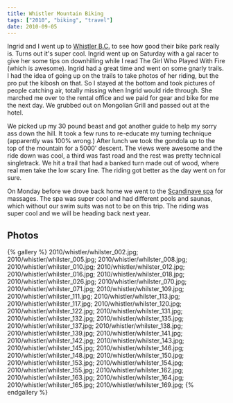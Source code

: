 ```yaml
---
title: Whistler Mountain Biking
tags: ["2010", "biking", "travel"]
date: 2010-09-05
---
```

Ingrid and I went up to <a href="http://www.whistlerblackcomb.com/index.htm">Whistler B.C.</a> to see how good their bike park really is.  Turns out it's super cool.  Ingrid went up on Saturday with a gal racer to give her some tips on downhilling while I read The Girl Who Played With Fire (which is awesome).  Ingrid had a great time and went on some gnarly trails.  I had the idea of going up on the trails to take photos of her riding, but the pro put the kibosh on that.  So I stayed at the bottom and took pictures of people catching air, totally missing when Ingrid would ride through.  She marched me over to the rental office and we paid for gear and bike for me the next day.  We grubbed out on Mongolian Grill and passed out at the hotel.

We picked up my 30 pound beast and got another guide to help my sorry ass down the hill.  It took a few runs to re-educate my turning technique (apparently was 100% wrong.)  After lunch we took the gondola up to the top of the mountain for a 5000' descent.  The views were awesome and the ride down was cool, a third was fast road and the rest was pretty technical singletrack.  We hit a trail that had a banked turn made out of wood, where real men take the low scary line.  The riding got better as the day went on for sure.

On Monday before we drove back home we went to the <a href="http://www.scandinave.com/en/whistler/">Scandinave spa</a> for massages.  The spa was super cool and had different pools and saunas, which without our swim suits was not to be on this trip.  The riding was super cool and we will be heading back next year.

## Photos 

{% gallery %} 
2010/whistler/whilster_002.jpg;
2010/whistler/whilster_005.jpg;
2010/whistler/whilster_008.jpg;
2010/whistler/whilster_010.jpg;
2010/whistler/whilster_012.jpg;
2010/whistler/whilster_016.jpg;
2010/whistler/whilster_018.jpg;
2010/whistler/whilster_026.jpg;
2010/whistler/whilster_070.jpg;
2010/whistler/whilster_071.jpg;
2010/whistler/whilster_109.jpg;
2010/whistler/whilster_111.jpg;
2010/whistler/whilster_113.jpg;
2010/whistler/whilster_117.jpg;
2010/whistler/whilster_120.jpg;
2010/whistler/whilster_122.jpg;
2010/whistler/whilster_131.jpg;
2010/whistler/whilster_132.jpg;
2010/whistler/whilster_135.jpg;
2010/whistler/whilster_137.jpg;
2010/whistler/whilster_138.jpg;
2010/whistler/whilster_139.jpg;
2010/whistler/whilster_141.jpg;
2010/whistler/whilster_142.jpg;
2010/whistler/whilster_143.jpg;
2010/whistler/whilster_145.jpg;
2010/whistler/whilster_146.jpg;
2010/whistler/whilster_148.jpg;
2010/whistler/whilster_150.jpg;
2010/whistler/whilster_153.jpg;
2010/whistler/whilster_154.jpg;
2010/whistler/whilster_155.jpg;
2010/whistler/whilster_162.jpg;
2010/whistler/whilster_163.jpg;
2010/whistler/whilster_164.jpg;
2010/whistler/whilster_165.jpg;
2010/whistler/whilster_169.jpg;
{% endgallery %}
